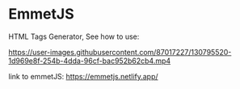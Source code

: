 # EmmetJS
HTML Tags Generator, See how to use:


https://user-images.githubusercontent.com/87017227/130795520-1d969e8f-254b-4dda-96cf-bac952b62cb4.mp4

link to emmetJS: https://emmetjs.netlify.app/
